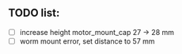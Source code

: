 ## TODO list:
- [ ] increase height motor_mount_cap 27 -> 28 mm
- [ ] worm mount error, set distance to 57 mm
